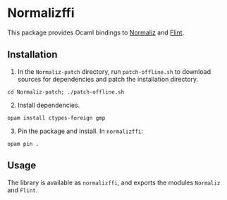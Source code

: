 # Normalizffi

This package provides Ocaml bindings to
[Normaliz](https://www.normaliz.uni-osnabrueck.de/) and
[Flint](https://flintlib.org/).

## Installation

1. In the `Normaliz-patch` directory, run `patch-offline.sh` to download
   sources for dependencies and patch the installation directory.

```
cd Normaliz-patch; ./patch-offline.sh
```

2. Install dependencies.

```
opam install ctypes-foreign gmp
```

3. Pin the package and install. In `normalizffi`:

```
opam pin .
```

## Usage

The library is available as `normalizffi`, and exports the modules `Normaliz`
and `Flint`.

